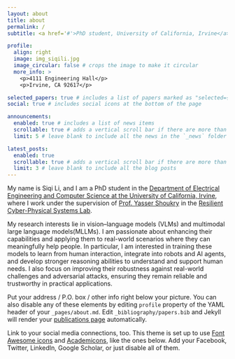 ```yaml
---
layout: about
title: about
permalink: /
subtitle: <a href='#'>PhD student, University of California, Irvine</a>. #Address. Contacts. Motto. Etc.

profile:
  align: right
  image: img_siqili.jpg
  image_circular: false # crops the image to make it circular
  more_info: >
    <p>4111 Engineering Hall</p>
    <p>Irvine, CA 92617</p>

selected_papers: true # includes a list of papers marked as "selected={true}"
social: true # includes social icons at the bottom of the page

announcements:
  enabled: true # includes a list of news items
  scrollable: true # adds a vertical scroll bar if there are more than 3 news items
  limit: 5 # leave blank to include all the news in the `_news` folder

latest_posts:
  enabled: true
  scrollable: true # adds a vertical scroll bar if there are more than 3 new posts items
  limit: 3 # leave blank to include all the blog posts
---
```


My name is Siqi Li, and I am a PhD student in the [Department of Electrical Engineering and Computer Science at the University of California, Irvine](https://engineering.uci.edu/dept/eecs), where I work under the supervision of [Prof. Yasser Shoukry](https://rcpsl.eng.uci.edu/yshoukry/) in the 
[Resilient Cyber-Physical Systems Lab](https://rcpsl.eng.uci.edu/). 

My research interests lie in vision–language models (VLMs) and multimodal large language models(MLLMs). I am passionate about enhancing their capabilities and applying them to real-world scenarios where they can meaningfully help people. In particular, I am interested in training these models to learn from human interaction, integrate into robots and AI agents, and develop stronger reasoning abilities to understand and support human needs. I also focus on improving their robustness against real-world challenges and adversarial attacks, ensuring they remain reliable and trustworthy in practical applications.

Put your address / P.O. box / other info right below your picture. You can also disable any of these elements by editing `profile` property of the YAML header of your `_pages/about.md`. Edit `_bibliography/papers.bib` and Jekyll will render your [publications page](/al-folio/publications/) automatically.

Link to your social media connections, too. This theme is set up to use [Font Awesome icons](https://fontawesome.com/) and [Academicons](https://jpswalsh.github.io/academicons/), like the ones below. Add your Facebook, Twitter, LinkedIn, Google Scholar, or just disable all of them.
